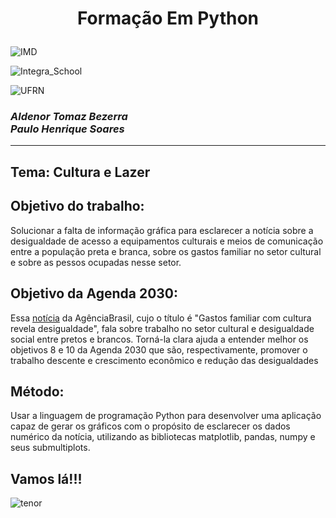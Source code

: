 <h1><p  align="center"><b>Formação Em Python</b></p></h1>

![IMD](https://user-images.githubusercontent.com/66085641/85236510-f3173d00-b3f4-11ea-8a2a-eb43f503f68d.jpg)

![Integra_School](https://user-images.githubusercontent.com/66085641/85236675-5e154380-b3f6-11ea-9b93-442793296196.jpg)

![UFRN](https://user-images.githubusercontent.com/66085641/85236836-ddefdd80-b3f7-11ea-8363-36477364110e.jpg)

<h3 align="left"><i><b>Aldenor Tomaz Bezerra</b></i><br/><i><b>Paulo Henrique Soares</b></i></h3>
<hr/>
<h2>Tema: Cultura e Lazer</h2>
<h2>Objetivo do trabalho:</h2>
<p>Solucionar a falta de informação gráfica para esclarecer a notícia sobre a desigualdade  de acesso a equipamentos culturais e meios de comunicação entre a população preta e branca, sobre os gastos familiar no setor cultural e sobre as pessos ocupadas nesse setor.</p>
<h2>Objetivo da Agenda 2030:</h2>
<p>Essa <a href= "https://agenciabrasil.ebc.com.br/geral/noticia/2019-12/gasto-familiar-com-cultura-revela-desigualdade-diz-pesquisa">  notícia</a> da AgênciaBrasil, cujo o título é "Gastos familiar com cultura revela desigualdade", fala sobre trabalho no setor cultural e desigualdade social entre pretos e brancos. Torná-la clara ajuda a entender melhor os objetivos 8 e 10 da Agenda 2030 que são, respectivamente, promover o trabalho descente e crescimento econômico e redução das desigualdades</p>
<h2>Método:</h2>
<p>Usar a linguagem de programação Python para desenvolver uma aplicação capaz de gerar os gráficos  com o propósito  de esclarecer os dados numérico da notícia, utilizando as bibliotecas matplotlib, pandas, numpy e seus submultiplots.</p>

<h2>Vamos lá!!!</h2>

![tenor](https://user-images.githubusercontent.com/66085641/85237437-49887980-b3fd-11ea-8e40-f3eb337a6cd3.gif)

